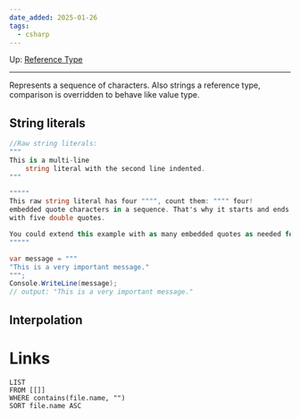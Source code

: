 ```yaml
---
date_added: 2025-01-26
tags:
  - csharp
---
```

Up: [Reference Type](Reference%20Type.md)
___
 Represents a sequence of characters. Also strings a reference type, comparison is overridden to behave like value type.

## String literals
```cs
//Raw string literals:
"""
This is a multi-line
    string literal with the second line indented.
"""

"""""
This raw string literal has four """", count them: """" four!
embedded quote characters in a sequence. That's why it starts and ends
with five double quotes.

You could extend this example with as many embedded quotes as needed for your text.
"""""

var message = """
"This is a very important message."
""";
Console.WriteLine(message);
// output: "This is a very important message."
```


## Interpolation

# Links
```dataview
LIST
FROM [[]]
WHERE contains(file.name, "")
SORT file.name ASC
```
